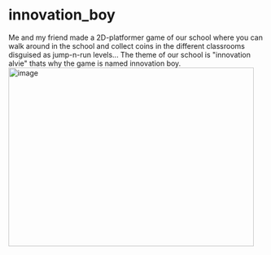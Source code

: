 # innovation_boy
Me and my friend made a 2D-platformer game of our school where you can walk around in the school and collect coins in the different classrooms disguised as jump-n-run levels... The theme of our school is "innovation alvie" thats why the game is named innovation boy.
<img width="482" height="352" alt="image" src="https://github.com/user-attachments/assets/1307285b-d671-4bac-94f0-0b6eb6220f15" />
